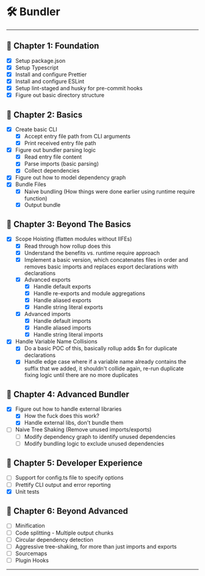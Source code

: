 # 🛠 Bundler

---

## 🎯 Chapter 1: Foundation

- [x] Setup package.json
- [x] Setup Typescript
- [x] Install and configure Prettier
- [x] Install and configure ESLint
- [x] Setup lint-staged and husky for pre-commit hooks
- [x] Figure out basic directory structure

## 🎯 Chapter 2: Basics

- [x] Create basic CLI
  - [x] Accept entry file path from CLI arguments
  - [x] Print received entry file path
- [x] Figure out bundler parsing logic
  - [x] Read entry file content
  - [x] Parse imports (basic parsing)
  - [x] Collect dependencies
- [x] Figure out how to model dependency graph
- [x] Bundle Files
  - [x] Naive bundling (How things were done earlier using runtime require function)
  - [x] Output bundle

## 🎯 Chapter 3: Beyond The Basics

- [x] Scope Hoisting (flatten modules without IIFEs)
  - [x] Read through how rollup does this
  - [x] Understand the benefits vs. runtime require approach
  - [x] Implement a basic version, which concatenates files in order and removes basic imports and replaces export declarations with declarations
  - [x] Advanced exports
    - [x] Handle default exports
    - [x] Handle re-exports and module aggregations
    - [x] Handle aliased exports
    - [x] Handle string literal exports
  - [x] Advanced imports
    - [x] Handle default imports
    - [x] Handle aliased imports
    - [x] Handle string literal imports
- [x] Handle Variable Name Collisions
  - [x] Do a basic POC of this, basically rollup adds $n for duplicate declarations
  - [x] Handle edge case where if a variable name already contains the suffix that we added, it shouldn't collide again, re-run duplicate fixing logic until there are no more duplicates

## 🎯 Chapter 4: Advanced Bundler

- [x] Figure out how to handle external libraries
  - [x] How the fuck does this work?
  - [x] Handle external libs, don't bundle them
- [ ] Naive Tree Shaking (Remove unused imports/exports)
  - [ ] Modify dependency graph to identify unused dependencies
  - [ ] Modify bundling logic to exclude unused dependencies

## 🎯 Chapter 5: Developer Experience

- [ ] Support for config.ts file to specify options
- [ ] Prettify CLI output and error reporting
- [x] Unit tests

## 🎯 Chapter 6: Beyond Advanced

- [ ] Minification
- [ ] Code splitting - Multiple output chunks
- [ ] Circular dependency detection
- [ ] Aggressive tree-shaking, for more than just imports and exports
- [ ] Sourcemaps
- [ ] Plugin Hooks

---
